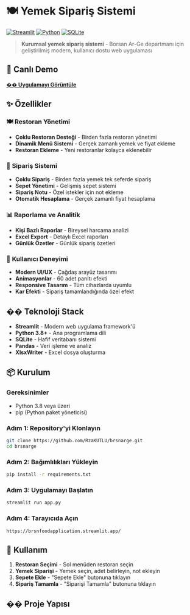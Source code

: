# 🍽️ Yemek Sipariş Sistemi

[![Streamlit](https://img.shields.io/badge/Streamlit-FF4B4B?style=for-the-badge&logo=streamlit&logoColor=white)](https://streamlit.io/)
[![Python](https://img.shields.io/badge/Python-3776AB?style=for-the-badge&logo=python&logoColor=white)](https://python.org/)
[![SQLite](https://img.shields.io/badge/SQLite-003B57?style=for-the-badge&logo=sqlite&logoColor=white)](https://sqlite.org/)

> **Kurumsal yemek sipariş sistemi** - Borsan Ar-Ge departmanı için geliştirilmiş modern, kullanıcı dostu web uygulaması

## 🚀 Canlı Demo

**[�� Uygulamayı Görüntüle](https://brsnfoodapplication.streamlit.app/)**

## ✨ Özellikler

### 🍽️ **Restoran Yönetimi**
- **Çoklu Restoran Desteği** - Birden fazla restoran yönetimi
- **Dinamik Menü Sistemi** - Gerçek zamanlı yemek ve fiyat ekleme
- **Restoran Ekleme** - Yeni restoranlar kolayca eklenebilir

### 🛒 **Sipariş Sistemi**
- **Çoklu Sipariş** - Birden fazla yemek tek seferde sipariş
- **Sepet Yönetimi** - Gelişmiş sepet sistemi
- **Sipariş Notu** - Özel istekler için not ekleme
- **Otomatik Hesaplama** - Gerçek zamanlı fiyat hesaplama

### 📊 **Raporlama ve Analitik**
- **Kişi Bazlı Raporlar** - Bireysel harcama analizi
- **Excel Export** - Detaylı Excel raporları
- **Günlük Özetler** - Günlük sipariş özetleri

### 🎨 **Kullanıcı Deneyimi**
- **Modern UI/UX** - Çağdaş arayüz tasarımı
- **Animasyonlar** - 60 adet parıltı efekti
- **Responsive Tasarım** - Tüm cihazlarda uyumlu
- **Kar Efekti** - Sipariş tamamlandığında özel efekt

## ��️ Teknoloji Stack

- **Streamlit** - Modern web uygulama framework'ü
- **Python 3.8+** - Ana programlama dili
- **SQLite** - Hafif veritabanı sistemi
- **Pandas** - Veri işleme ve analiz
- **XlsxWriter** - Excel dosya oluşturma

## 📦 Kurulum

### **Gereksinimler**
- Python 3.8 veya üzeri
- pip (Python paket yöneticisi)

### **Adım 1: Repository'yi Klonlayın**
```bash
git clone https://github.com/RzaKUTLU/brsnarge.git
cd brsnarge
```

### **Adım 2: Bağımlılıkları Yükleyin**
```bash
pip install -r requirements.txt
```

### **Adım 3: Uygulamayı Başlatın**
```bash
streamlit run app.py
```

### **Adım 4: Tarayıcıda Açın**
```bash
https://brsnfoodapplication.streamlit.app/
```

## 🚀 Kullanım

1. **Restoran Seçimi** - Sol menüden restoran seçin
2. **Yemek Siparişi** - Yemek seçin, adet belirleyin, not ekleyin
3. **Sepete Ekle** - "Sepete Ekle" butonuna tıklayın
4. **Sipariş Tamamla** - "Siparişi Tamamla" butonuna tıklayın

## �� Proje Yapısı

